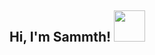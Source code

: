 <h2> Hi, I'm Sammth! <img src="[https://media.giphy.com/media/mGcNjsfWAjY5AEZNw6/giphy.gif](https://media.giphy.com/media/v1.Y2lkPTc5MGI3NjExNnlvOTd0OHRmZW5qaHl5NDczb3FsZDhkd3F6bnE0c3pwYTd2Z3h0dSZlcD12MV9pbnRlcm5hbF9naWZfYnlfaWQmY3Q9cw/Tqrk0x0Hpzgdjz9t1z/giphy.gif)" width="50"></h2>
